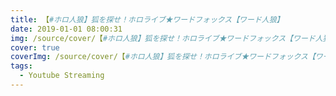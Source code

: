 ```yaml
---
title: 【#ホロ人狼】狐を探せ！ホロライブ★ワードフォックス【ワード人狼】
date: 2019-01-01 08:00:31
img: /source/cover/【#ホロ人狼】狐を探せ！ホロライブ★ワードフォックス【ワード人狼】.jpg
cover: true
coverImg: /source/cover/【#ホロ人狼】狐を探せ！ホロライブ★ワードフォックス【ワード人狼】.jpg
tags:
  - Youtube Streaming
---
```

